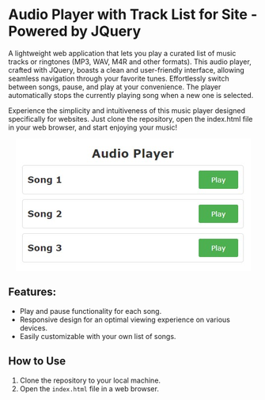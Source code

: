 # Audio Player with Track List for Site - Powered by JQuery

A lightweight web application that lets you play a curated list of music tracks or ringtones (MP3, WAV, M4R and other formats). This audio player, crafted with JQuery, boasts a clean and user-friendly interface, allowing seamless navigation through your favorite tunes. Effortlessly switch between songs, pause, and play at your convenience.  The player automatically stops the currently playing song when a new one is selected.

Experience the simplicity and intuitiveness of this music player designed specifically for websites. Just clone the repository, open the index.html file in your web browser, and start enjoying your music!

<p align="center">
  <img src="img/audio-player-with-track-list.jpg" alt="Audio Player with Track List for Site"  style="display:block; margin:auto;">
</p>

## Features:

* Play and pause functionality for each song.
* Responsive design for an optimal viewing experience on various devices.
* Easily customizable with your own list of songs.

## How to Use

1. Clone the repository to your local machine.
2. Open the `index.html` file in a web browser.





